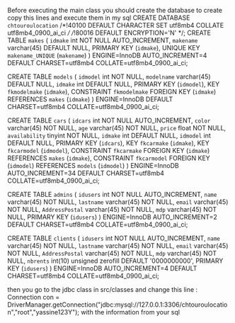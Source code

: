 Before executing the main class you should create the database
to create copy this lines and execute them in my sql
CREATE DATABASE `chtouroulocation` /*!40100 DEFAULT CHARACTER SET utf8mb4 COLLATE utf8mb4_0900_ai_ci */ /*!80016 DEFAULT ENCRYPTION='N' */;
CREATE TABLE `makes` (
  `idmake` int NOT NULL AUTO_INCREMENT,
  `makename` varchar(45) DEFAULT NULL,
  PRIMARY KEY (`idmake`),
  UNIQUE KEY `makename_UNIQUE` (`makename`)
) ENGINE=InnoDB AUTO_INCREMENT=4 DEFAULT CHARSET=utf8mb4 COLLATE=utf8mb4_0900_ai_ci;

CREATE TABLE `models` (
  `idmodel` int NOT NULL,
  `modelname` varchar(45) DEFAULT NULL,
  `idmake` int DEFAULT NULL,
  PRIMARY KEY (`idmodel`),
  KEY `fkmodelmake` (`idmake`),
  CONSTRAINT `fkmodelmake` FOREIGN KEY (`idmake`) REFERENCES `makes` (`idmake`)
) ENGINE=InnoDB DEFAULT CHARSET=utf8mb4 COLLATE=utf8mb4_0900_ai_ci;

CREATE TABLE `cars` (
  `idcars` int NOT NULL AUTO_INCREMENT,
  `color` varchar(45) NOT NULL,
  `age` varchar(45) NOT NULL,
  `price` float NOT NULL,
  `availability` tinyint NOT NULL,
  `idmake` int DEFAULT NULL,
  `idmodel` int DEFAULT NULL,
  PRIMARY KEY (`idcars`),
  KEY `fkcarmake` (`idmake`),
  KEY `fkcarmodel` (`idmodel`),
  CONSTRAINT `fkcarmake` FOREIGN KEY (`idmake`) REFERENCES `makes` (`idmake`),
  CONSTRAINT `fkcarmodel` FOREIGN KEY (`idmodel`) REFERENCES `models` (`idmodel`)
) ENGINE=InnoDB AUTO_INCREMENT=34 DEFAULT CHARSET=utf8mb4 COLLATE=utf8mb4_0900_ai_ci;

CREATE TABLE `admins` (
  `idusers` int NOT NULL AUTO_INCREMENT,
  `name` varchar(45) NOT NULL,
  `lastname` varchar(45) NOT NULL,
  `email` varchar(45) NOT NULL,
  `AddressPostal` varchar(45) NOT NULL,
  `mdp` varchar(45) NOT NULL,
  PRIMARY KEY (`idusers`)
) ENGINE=InnoDB AUTO_INCREMENT=2 DEFAULT CHARSET=utf8mb4 COLLATE=utf8mb4_0900_ai_ci;

CREATE TABLE `clients` (
  `idusers` int NOT NULL AUTO_INCREMENT,
  `name` varchar(45) NOT NULL,
  `lastname` varchar(45) NOT NULL,
  `email` varchar(45) NOT NULL,
  `AddressPostal` varchar(45) NOT NULL,
  `mdp` varchar(45) NOT NULL,
  `nbrents` int(10) unsigned zerofill DEFAULT '0000000000',
  PRIMARY KEY (`idusers`)
) ENGINE=InnoDB AUTO_INCREMENT=4 DEFAULT CHARSET=utf8mb4 COLLATE=utf8mb4_0900_ai_ci;

then you go to the jdbc class in src/classes and change this line :
Connection con = DriverManager.getConnection("jdbc:mysql://127.0.0.1:3306/chtouroulocation","root","yassine123Y");
with the information from your sql 
